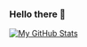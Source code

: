 ### Hello there 👋

[![My GitHub Stats](https://github-readme-stats.vercel.app/api?username=dikiwidia&show_icons=true)](https://github.com/dikiwidia)
